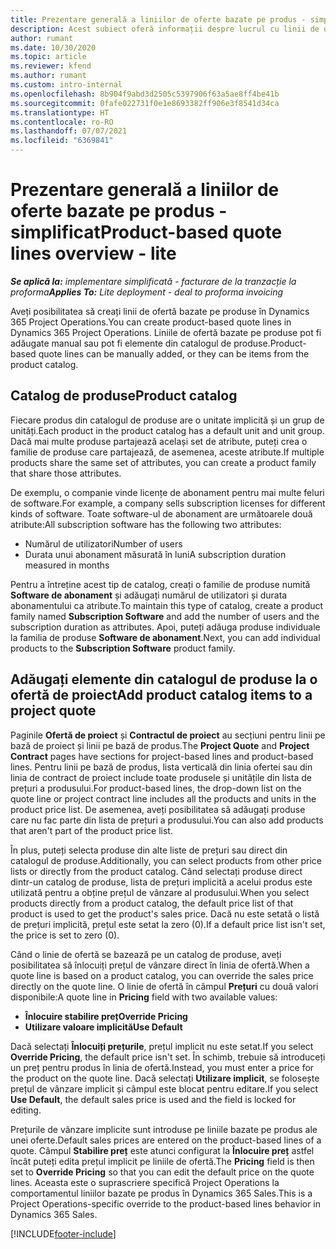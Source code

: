 ```yaml
---
title: Prezentare generală a liniilor de oferte bazate pe produs - simplificat
description: Acest subiect oferă informații despre lucrul cu linii de ofertă bazate pe produs.
author: rumant
ms.date: 10/30/2020
ms.topic: article
ms.reviewer: kfend
ms.author: rumant
ms.custom: intro-internal
ms.openlocfilehash: 8b904f9abd3d2505c5397906f63a5ae8ff4be41b
ms.sourcegitcommit: 0fafe022731f0e1e8693382ff906e3f8541d34ca
ms.translationtype: HT
ms.contentlocale: ro-RO
ms.lasthandoff: 07/07/2021
ms.locfileid: "6369841"
---
```

# <a name="product-based-quote-lines-overview---lite"></a><span data-ttu-id="2d81f-103">Prezentare generală a liniilor de oferte bazate pe produs - simplificat</span><span class="sxs-lookup"><span data-stu-id="2d81f-103">Product-based quote lines overview - lite</span></span>

<span data-ttu-id="2d81f-104">_**Se aplică la:** implementare simplificată - facturare de la tranzacție la proforma_</span><span class="sxs-lookup"><span data-stu-id="2d81f-104">_**Applies To:** Lite deployment - deal to proforma invoicing_</span></span>

<span data-ttu-id="2d81f-105">Aveți posibilitatea să creați linii de ofertă bazate pe produse în Dynamics 365 Project Operations.</span><span class="sxs-lookup"><span data-stu-id="2d81f-105">You can create product-based quote lines in Dynamics 365 Project Operations.</span></span> <span data-ttu-id="2d81f-106">Liniile de ofertă bazate pe produse pot fi adăugate manual sau pot fi elemente din catalogul de produse.</span><span class="sxs-lookup"><span data-stu-id="2d81f-106">Product-based quote lines can be manually added, or they can be items from the product catalog.</span></span>

## <a name="product-catalog"></a><span data-ttu-id="2d81f-107">Catalog de produse</span><span class="sxs-lookup"><span data-stu-id="2d81f-107">Product catalog</span></span>

<span data-ttu-id="2d81f-108">Fiecare produs din catalogul de produse are o unitate implicită și un grup de unități.</span><span class="sxs-lookup"><span data-stu-id="2d81f-108">Each product in the product catalog has a default unit and unit group.</span></span> <span data-ttu-id="2d81f-109">Dacă mai multe produse partajează același set de atribute, puteți crea o familie de produse care partajează, de asemenea, aceste atribute.</span><span class="sxs-lookup"><span data-stu-id="2d81f-109">If multiple products share the same set of attributes, you can create a product family that share those attributes.</span></span> 

<span data-ttu-id="2d81f-110">De exemplu, o companie vinde licențe de abonament pentru mai multe feluri de software.</span><span class="sxs-lookup"><span data-stu-id="2d81f-110">For example, a company sells subscription licenses for different kinds of software.</span></span> <span data-ttu-id="2d81f-111">Toate software-ul de abonament are următoarele două atribute:</span><span class="sxs-lookup"><span data-stu-id="2d81f-111">All subscription software has the following two attributes:</span></span>

- <span data-ttu-id="2d81f-112">Numărul de utilizatori</span><span class="sxs-lookup"><span data-stu-id="2d81f-112">Number of users</span></span>
- <span data-ttu-id="2d81f-113">Durata unui abonament măsurată în luni</span><span class="sxs-lookup"><span data-stu-id="2d81f-113">A subscription duration measured in months</span></span>

<span data-ttu-id="2d81f-114">Pentru a întreține acest tip de catalog, creați o familie de produse numită **Software de abonament** și adăugați numărul de utilizatori și durata abonamentului ca atribute.</span><span class="sxs-lookup"><span data-stu-id="2d81f-114">To maintain this type of catalog, create a product family named **Subscription Software** and add the number of users and the subscription duration as attributes.</span></span> <span data-ttu-id="2d81f-115">Apoi, puteți adăuga produse individuale la familia de produse **Software de abonament**.</span><span class="sxs-lookup"><span data-stu-id="2d81f-115">Next, you can add individual products to the **Subscription Software** product family.</span></span>

## <a name="add-product-catalog-items-to-a-project-quote"></a><span data-ttu-id="2d81f-116">Adăugați elemente din catalogul de produse la o ofertă de proiect</span><span class="sxs-lookup"><span data-stu-id="2d81f-116">Add product catalog items to a project quote</span></span>

<span data-ttu-id="2d81f-117">Paginile **Ofertă de proiect** și **Contractul de proiect** au secțiuni pentru linii pe bază de proiect și linii pe bază de produs.</span><span class="sxs-lookup"><span data-stu-id="2d81f-117">The **Project Quote** and **Project Contract** pages have sections for project-based lines and product-based lines.</span></span> <span data-ttu-id="2d81f-118">Pentru linii pe bază de produs, lista verticală din linia ofertei sau din linia de contract de proiect include toate produsele și unitățile din lista de prețuri a produsului.</span><span class="sxs-lookup"><span data-stu-id="2d81f-118">For product-based lines, the drop-down list on the quote line or project contract line includes all the products and units in the product price list.</span></span> <span data-ttu-id="2d81f-119">De asemenea, aveți posibilitatea să adăugați produse care nu fac parte din lista de prețuri a produsului.</span><span class="sxs-lookup"><span data-stu-id="2d81f-119">You can also add products that aren't part of the product price list.</span></span>

<span data-ttu-id="2d81f-120">În plus, puteți selecta produse din alte liste de prețuri sau direct din catalogul de produse.</span><span class="sxs-lookup"><span data-stu-id="2d81f-120">Additionally, you can select products from other price lists or directly from the product catalog.</span></span> <span data-ttu-id="2d81f-121">Când selectați produse direct dintr-un catalog de produse, lista de prețuri implicită a acelui produs este utilizată pentru a obține prețul de vânzare al produsului.</span><span class="sxs-lookup"><span data-stu-id="2d81f-121">When you select products directly from a product catalog, the default price list of that product is used to get the product's sales price.</span></span> <span data-ttu-id="2d81f-122">Dacă nu este setată o listă de prețuri implicită, prețul este setat la zero (0).</span><span class="sxs-lookup"><span data-stu-id="2d81f-122">If a default price list isn't set, the price is set to zero (0).</span></span>

<span data-ttu-id="2d81f-123">Când o linie de ofertă se bazează pe un catalog de produse, aveți posibilitatea să înlocuiți prețul de vânzare direct în linia de ofertă.</span><span class="sxs-lookup"><span data-stu-id="2d81f-123">When a quote line is based on a product catalog, you can override the sales price directly on the quote line.</span></span> <span data-ttu-id="2d81f-124">O linie de ofertă în câmpul **Prețuri** cu două valori disponibile:</span><span class="sxs-lookup"><span data-stu-id="2d81f-124">A quote line in **Pricing** field with two available values:</span></span>

- <span data-ttu-id="2d81f-125">**Înlocuire stabilire preț**</span><span class="sxs-lookup"><span data-stu-id="2d81f-125">**Override Pricing**</span></span>
- <span data-ttu-id="2d81f-126">**Utilizare valoare implicită**</span><span class="sxs-lookup"><span data-stu-id="2d81f-126">**Use Default**</span></span>

<span data-ttu-id="2d81f-127">Dacă selectați **Înlocuiți prețurile**, prețul implicit nu este setat.</span><span class="sxs-lookup"><span data-stu-id="2d81f-127">If you select **Override Pricing**, the default price isn't set.</span></span> <span data-ttu-id="2d81f-128">În schimb, trebuie să introduceți un preț pentru produs în linia de ofertă.</span><span class="sxs-lookup"><span data-stu-id="2d81f-128">Instead, you must enter a price for the product on the quote line.</span></span> <span data-ttu-id="2d81f-129">Dacă selectați **Utilizare implicit**, se folosește prețul de vânzare implicit și câmpul este blocat pentru editare.</span><span class="sxs-lookup"><span data-stu-id="2d81f-129">If you select **Use Default**, the default sales price is used and the field is locked for editing.</span></span>

<span data-ttu-id="2d81f-130">Prețurile de vânzare implicite sunt introduse pe liniile bazate pe produs ale unei oferte.</span><span class="sxs-lookup"><span data-stu-id="2d81f-130">Default sales prices are entered on the product-based lines of a quote.</span></span> <span data-ttu-id="2d81f-131">Câmpul **Stabilire preț** este atunci configurat la **Înlocuire preț** astfel încât puteți edita prețul implicit pe liniile de ofertă.</span><span class="sxs-lookup"><span data-stu-id="2d81f-131">The **Pricing** field is then set to **Override Pricing** so that you can edit the default price on the quote lines.</span></span> <span data-ttu-id="2d81f-132">Aceasta este o suprascriere specifică Project Operations la comportamentul liniilor bazate pe produs în Dynamics 365 Sales.</span><span class="sxs-lookup"><span data-stu-id="2d81f-132">This is a Project Operations-specific override to the product-based lines behavior in Dynamics 365 Sales.</span></span>


[!INCLUDE[footer-include](../../includes/footer-banner.md)]